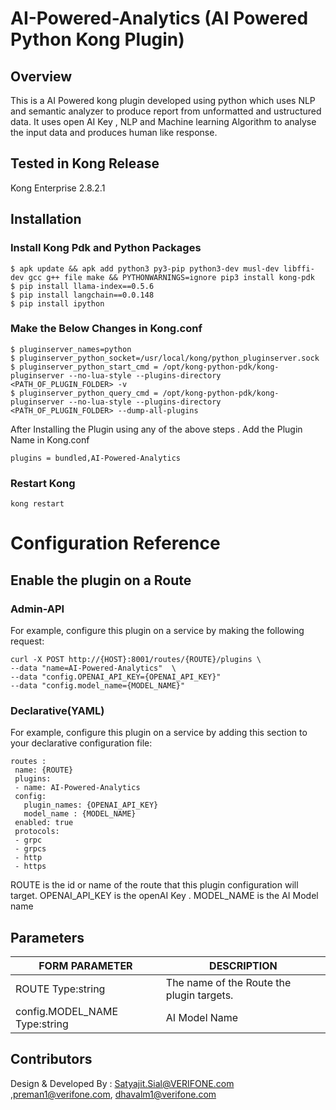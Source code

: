 # AI-Powered-Analytics (AI Powered Python Kong Plugin)
## Overview
This is a AI Powered kong plugin developed using python which uses NLP and semantic analyzer to produce report from unformatted and ustructured data.
It uses open AI Key , NLP and Machine learning Algorithm to analyse the input data and produces human like response.

## Tested in Kong Release
Kong Enterprise 2.8.2.1

## Installation
### Install Kong Pdk and Python Packages 
```
$ apk update && apk add python3 py3-pip python3-dev musl-dev libffi-dev gcc g++ file make && PYTHONWARNINGS=ignore pip3 install kong-pdk
$ pip install llama-index==0.5.6
$ pip install langchain==0.0.148
$ pip install ipython
```
### Make the Below Changes in Kong.conf

```
$ pluginserver_names=python
$ pluginserver_python_socket=/usr/local/kong/python_pluginserver.sock
$ pluginserver_python_start_cmd = /opt/kong-python-pdk/kong-pluginserver --no-lua-style --plugins-directory <PATH_OF_PLUGIN_FOLDER> -v
$ pluginserver_python_query_cmd = /opt/kong-python-pdk/kong-pluginserver --no-lua-style --plugins-directory <PATH_OF_PLUGIN_FOLDER> --dump-all-plugins
```
After Installing the Plugin using any of the above steps . Add the Plugin Name in Kong.conf

```
plugins = bundled,AI-Powered-Analytics

```
### Restart Kong

```
kong restart

```
# Configuration Reference

## Enable the plugin on a Route

### Admin-API
For example, configure this plugin on a service by making the following request:
		
	curl -X POST http://{HOST}:8001/routes/{ROUTE}/plugins \
	--data "name=AI-Powered-Analytics"  \
	--data "config.OPENAI_API_KEY={OPENAI_API_KEY}"
	--data "config.model_name={MODEL_NAME}"

### Declarative(YAML)
For example, configure this plugin on a service by adding this section to your declarative configuration file:
			
	routes : 
	 name: {ROUTE}
	 plugins:
	 - name: AI-Powered-Analytics
	 config:
	   plugin_names: {OPENAI_API_KEY}
	   model_name : {MODEL_NAME}
	 enabled: true
	 protocols:
	 - grpc
	 - grpcs
	 - http
	 - https

ROUTE is the id or name of the route that this plugin configuration will target.
OPENAI_API_KEY is the openAI Key .
MODEL_NAME is the AI Model name


## Parameters

| FORM PARAMETER      | DESCRIPTION |
| ----------- | ----------- |
| ROUTE Type:string      | The name of the Route  the plugin targets.       |
| config.MODEL_NAME Type:string   | AI Model Name        |



## Contributors
Design & Developed By : Satyajit.Sial@VERIFONE.com ,preman1@verifone.com, dhavalm1@verifone.com
